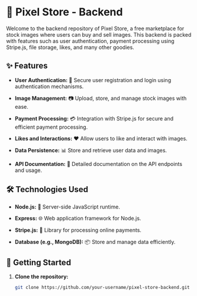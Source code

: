 # 🎨 Pixel Store - Backend

Welcome to the backend repository of Pixel Store, a free marketplace for stock images where users can buy and sell images. This backend is packed with features such as user authentication, payment processing using Stripe.js, file storage, likes, and many other goodies.

## ✨ Features

- **User Authentication:** 🚀 Secure user registration and login using authentication mechanisms.

- **Image Management:** 📷 Upload, store, and manage stock images with ease.

- **Payment Processing:** 💳 Integration with Stripe.js for secure and efficient payment processing.

- **Likes and Interactions:** ❤️ Allow users to like and interact with images.

- **Data Persistence:** 📊 Store and retrieve user data and images.

- **API Documentation:** 📘 Detailed documentation on the API endpoints and usage.

## 🛠 Technologies Used

- **Node.js:** 🚀 Server-side JavaScript runtime.

- **Express:** 🌐 Web application framework for Node.js.

- **Stripe.js:** 💸 Library for processing online payments.

- **Database (e.g., MongoDB):** 📦 Store and manage data efficiently.


## 🚀 Getting Started

1. **Clone the repository:**

   ```bash
   git clone https://github.com/your-username/pixel-store-backend.git
